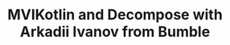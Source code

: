 ---
layout: post
title: "MVIKotlin and Decompose with Arkadii Ivanov from Bumble"
guest: Arkadii Ivanov
recorded: 2021-03-01
published: 2021-04-12
trackid: 1027633825
youtubeid: pjcUBQwcdfo 
length: "27:54"
length_rounded: "27 mins"
tags: [Kotlin Multiplatform, Arkadii Ivanov, MVIKotlin, Decompose]
image: arkadii-ivanov.png
description: "In this episode, guest Arkadii Ivanov takes us on a journey through his open-source projects MVIKotlin and Decompose. Find out about the Model-View-Intent architecture pattern, learn how Decompose helps write better declarative multiplatform user interfaces with Kotlin, and discover that time travel is possible – at least for debugging."
bio: "Arkadii Ivanov is an Android Engineer at Bumble Engineering and Google Developer Expert for Kotlin"
notes:
    - text: MVI framework for Kotlin Multiplatform
      link: https://github.com/arkivanov/MVIKotlin
    - text: Decompose
      link: https://github.com/arkivanov/Decompose
    - text: Follow Arkadii on Twitter
      link: https://twitter.com/arkann1985

---